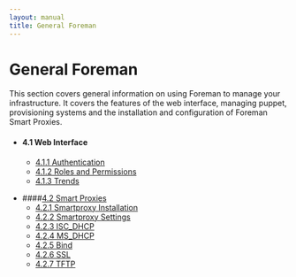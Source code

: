 ```yaml
---
layout: manual
title: General Foreman
---
```


# General Foreman

This section covers general information on using Foreman to manage your infrastructure. It covers the features of the web interface, managing puppet, provisioning systems and the installation and configuration of Foreman Smart Proxies.


* #### 4.1 Web Interface
    * [4.1.1 Authentication](/manuals/1.1/4.1.1_authentication.html)
    * [4.1.2 Roles and Permissions](/manuals/1.1/4.1.2_roles_and_permissions.html)
    * [4.1.3 Trends](/manuals/1.1/4.1.3_trends.html)
    
<!--- * [4.1.4 Auditing](#) -->
<!--- * ####[4.2 Managing Puppet](#) -->
<!---* [4.2.1 Environments](#) -->
<!---* [4.2.2 Classes](#)-->
<!---* [4.2.3 Global Parameters](#)-->
<!---* [4.2.4 Smart Variables](#)-->

* ####[4.2 Smart Proxies](/manuals/1.1/4.2_smartproxy.html)
    * [4.2.1 Smartproxy Installation](/manuals/1.1/4.2.1_smartproxy_installation.html)
    * [4.2.2 Smartproxy Settings](/manuals/1.1/4.2.2_smartproxy_settings.html)
    * [4.2.3 ISC_DHCP](/manuals/1.1/4.2.3_isc_dhcp.html)
    * [4.2.4 MS_DHCP](/manuals/1.1/4.2.4_ms_dhcp.html)
    * [4.2.5 Bind](/manuals/1.1/4.2.5_bind.html)
    * [4.2.6 SSL](/manuals/1.1/4.2.6_smartproxy_ssl.html)
    * [4.2.7 TFTP](/manuals/1.1/4.2.7_smartproxy_tftp.html)
<!--- * ####[4.4 Provisioning](#) -->
<!--- * [4.4.1 Operating Systems](#) -->
<!--- * [4.4.2 Installation Media](#) -->
<!--- * [4.4.3 Provisioning Templates](#) -->
<!--- * [4.4.4 Partition Tables](#) -->
